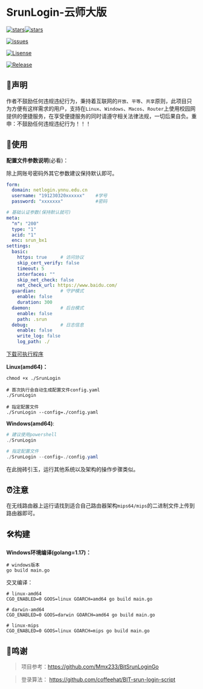 # SrunLogin-云师大版

[![stars](https://img.shields.io/github/stars/bigbugcc/SrunLogin?style=flat-square)](https://github.com/bigbugcc/SrunLogin/stargazers)[![stars](https://img.shields.io/github/forks/bigbugcc/SrunLogin)](https://github.com/bigbugcc/SrunLogin/network/members)

[![issues](https://img.shields.io/github/issues/bigbugcc/SrunLogin?style=flat-square)](https://github.com/bigbugcc/SrunLogin/issues)

[![Lisense](https://img.shields.io/github/license/bigbugcc/SrunLogin?style=flat-square)](https://github.com/bigbugcc/SrunLogin/blob/main/LICENSE)

[![Release](https://img.shields.io/github/v/release/bigbugcc/SrunLogin?color=blueviolet&include_prereleases&style=flat-square)](https://github.com/bigbugcc/SrunLogin/releases)

## 🎨声明

​		作者不鼓励任何违规违纪行为，秉持着互联网的`开放`、`平等`、`共享`原则，此项目只为方便有这样需求的用户，支持在`Linux`、`Windows`、`Macos`、`Router`上使用校园网提供的便捷服务，在享受便捷服务的同时请遵守相关法律法规，一切后果自负。重申：不鼓励任何违规违纪行为！！！



## 📌使用

**配置文件参数说明**(必看)：

除上网账号密码外其它参数建议保持默认即可。

```yaml
form:
  domain: netlogin.ynnu.edu.cn
  username: "191230320xxxxxx"    #学号
  password: "xxxxxxx"			 #密码

# 基础认证参数(保持默认就可)
meta: 
  "n": "200"
  type: "1"
  acid: "1"
  enc: srun_bx1
settings:
  basic:
    https: true		# 访问协议
    skip_cert_verify: false
    timeout: 5
    interfaces: ""
    skip_net_check: false
    net_check_url: https://www.baidu.com/
  guardian: 		# 守护模式
    enable: false
    duration: 300
  daemon:			# 后台模式
    enable: false
    path: .srun
  debug:			# 日志信息
    enable: false
    write_log: false
    log_path: ./
```

[下载可执行程序](https://github.com/bigbugcc/SrunLogin/releases)

**Linux(amd64)：**

```shell
chmod +x ./SrunLogin

# 首次执行会自动生成配置文件config.yaml
./SrunLogin

# 指定配置文件
./SrunLogin --config=./config.yaml
```

**Windows(amd64)**:

```powershell
# 建议使用powershell
./SrunLogin

# 指定配置文件
./SrunLogin --config=./config.yaml
```

在此抛砖引玉，运行其他系统以及架构的操作步骤类似。

## ⏰注意

在无线路由器上运行请找到适合自己路由器架构`mips64/mips`的二进制文件上传到路由器即可。

## :hammer_and_wrench:构建

**Windows环境编译(golang=1.17)：**

```shell
# windows版本
go build main.go
```

交叉编译：

```shell
# linux-amd64
CGO_ENABLED=0 GOOS=linux GOARCH=amd64 go build main.go

# darwin-amd64
CGO_ENABLED=0 GOOS=darwin GOARCH=amd64 go build main.go

# linux-mips
CGO_ENABLED=0 GOOS=linux GOARCH=mips go build main.go
```

## 🎉鸣谢

> 项目参考：https://github.com/Mmx233/BitSrunLoginGo

> 登录算法： https://github.com/coffeehat/BIT-srun-login-script
